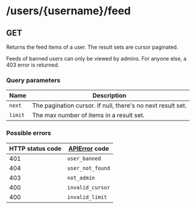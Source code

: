 # /users/{username}/feed

## GET

Returns the feed items of a user. The result sets are cursor paginated.

Feeds of banned users can only be viewed by admins. For anyone else, a 403 error is returned.

### Query parameters

| Name    | Description                                                 |
| ------- | ----------------------------------------------------------- |
| `next`  | The pagination cursor. If null, there's no next result set. |
| `limit` | The max number of items in a result set.                    |

### Possible errors

| HTTP status code | [APIError](/errors) code |
| ---------------- | ------------------------ |
| 401              | `user_banned`            |
| 404              | `user_not_found`         |
| 403              | `not_admin`              |
| 400              | `invalid_cursor`         |
| 400              | `invalid_limit`          |

